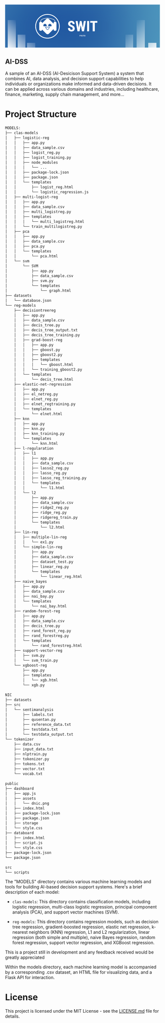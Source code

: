 ![Example Image](swit.png)

## AI-DSS
A sample of an AI-DSS (AI-Desicison Support System) a system that combines AI, data analysis, and decision support capabilities to help individuals or organizations make informed and data-driven decisions. It can be applied across various domains and industries, including healthcare, finance, marketing, supply chain management, and more...

# Project Structure

```
MODELS:
├── clas-models
│   ├── logistic-reg
│   │   ├── app.py
│   │   ├── data_sample.csv
│   │   ├── logist_reg.py
│   │   ├── logist_training.py
│   │   ├── node_modules
│   │   │   └── ...
│   │   ├── package-lock.json
│   │   ├── package.json
│   │   └── templates
│   │       ├── logist_reg.html
│   │       └── logistic_regression.js
│   ├── multi-logist-reg
│   │   ├── app.py
│   │   ├── data_sample.csv
│   │   ├── multi_logistreg.py
│   │   ├── templates
│   │   │   └── multi_logistreg.html
│   │   └── train_multilogistreg.py
│   ├── pca
│   │   ├── app.py
│   │   ├── data_sample.csv
│   │   ├── pca.py
│   │   └── templates
│   │       └── pca.html
│   └── svm
│       └── SVM
│           ├── app.py
│           ├── data_sample.csv
│           ├── svm.py
│           └── templates
│               └── graph.html
├── datasets
│   └── database.json
└── reg-models
    ├── decisiontreereg
    │   ├── app.py
    │   ├── data_sample.csv
    │   ├── decis_tree.py
    │   ├── decis_tree_output.txt
    │   ├── decis_tree_training.py
    │   ├── grad-boost-reg
    │   │   ├── app.py
    │   │   ├── gboost.py
    │   │   ├── gboost2.py
    │   │   ├── templates
    │   │   │   └── gboost.html
    │   │   └── training_gboost2.py
    │   └── templates
    │       └── decis_tree.html
    ├── elastic-net-regression
    │   ├── app.py
    │   ├── el_netreg.py
    │   ├── elnet_reg.py
    │   ├── elnet_regtraining.py
    │   └── templates
    │       └── elnet.html
    ├── knn
    │   ├── app.py
    │   ├── knn.py
    │   ├── knn_training.py
    │   └── templates
    │       └── knn.html
    ├── l-regularation
    │   ├── l1
    │   │   ├── app.py
    │   │   ├── data_sample.csv
    │   │   ├── lasso2_reg.py
    │   │   ├── lasso_reg.py
    │   │   ├── lasso_reg_training.py
    │   │   └── templates
    │   │       └── l1.html
    │   └── l2
    │       ├── app.py
    │       ├── data_sample.csv
    │       ├── ridge2_reg.py
    │       ├── ridge_reg.py
    │       ├── ridgereg_train.py
    │       └── templates
    │           └── l2.html
    ├── lin-reg
    │   ├── multiple-lin-reg
    │   │   └── ex1.py
    │   └── simple-lin-reg
    │       ├── app.py
    │       ├── data_sample.csv
    │       ├── dataset_test.py
    │       ├── linear_reg.py
    │       └── templates
    │           └── linear_reg.html
    ├── naive_bayes
    │   ├── app.py
    │   ├── data_sample.csv
    │   ├── nai_bay.py
    │   └── templates
    │       └── nai_bay.html
    ├── random-forest-reg
    │   ├── app.py
    │   ├── data_sample.csv
    │   ├── decis_tree.py
    │   ├── rand_forest_reg.py
    │   ├── rand_forestreg.py
    │   └── templates
    │       └── rand_forestreg.html
    ├── support-vector-reg
    │   ├── svm.py
    │   └── svm_train.py
    └── xgboost-reg
        ├── app.py
        ├── templates
        │   └── xgb.html
        └── xgb.py

NIC
├── datasets
├── src
│   └── sentimanalysis
│       ├── labels.txt
│       ├── qusentan.py
│       ├── reference_data.txt
│       ├── testdata.txt
│       └── testdata_output.txt
└── tokenizer
    ├── data.csv
    ├── input_data.txt
    ├── nlptrain.py
    ├── tokenizer.py
    ├── tokens.txt
    ├── vector.txt
    └── vocab.txt

public
├── dashboard
│   ├── app.js
│   ├── assets
│   │   └── dnic.png
│   ├── index.html
│   ├── package-lock.json
│   ├── package.json
│   ├── storage
│   └── style.css
├── databoard
│   ├── index.html
│   ├── script.js
│   └── style.css
├── package-lock.json
└── package.json

src
└── scripts
```

The "MODELS" directory contains various machine learning models and tools for building AI-based decision support systems. Here's a brief description of each model:

- `clas-models`: This directory contains classification models, including logistic regression, multi-class logistic regression, principal component analysis (PCA), and support vector machines (SVM).

- `reg-models`: This directory contains regression models, such as decision tree regression, gradient-boosted regression, elastic net regression, k-nearest neighbors (KNN) regression, L1 and L2 regularization, linear regression (both simple and multiple), naive Bayes regression, random forest regression, support vector regression, and XGBoost regression.

This is a project still in development and any feedback received would be greatly appreciated

Within the models directory, each machine learning model is accompanied by a corresponding .csv dataset, an HTML file for visualizing data, and a Flask API for interaction.

# License

This project is licensed under the MIT License - see the [LICENSE.md](LICENSE.md) file for details.
